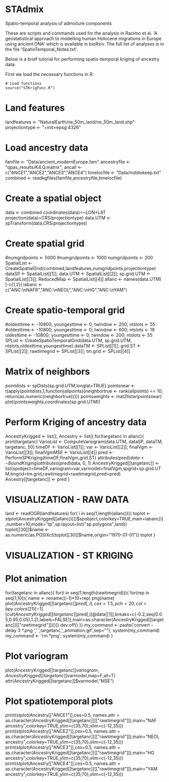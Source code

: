 # STAdmix
Spatio-temporal analysis of admixture components

These are scripts and commands used for the analysis in Racimo et al. 'A geostatistical approach to modelling human Holocene
migrations in Europe using ancient DNA' which is available in bioRxiv. The full list of analyses is in the file 'SpatioTemporal_Notes.txt'.

Below is a brief tutorial for performing spatio-temporal kriging of ancestry data:

First we load the necessary functions in R:

```
# Load functions
source("STKrigFunc.R")
```

# Land features
landfeatures <- "NaturalEarth/ne_50m_land/ne_50m_land.shp"
projectiontype <- "+init=epsg:4326"

# Load ancestry data
famfile <- "Data/ancient_modernEurope.fam"
ancestryfile <- "qpas_results/K4.Q.matrix"; ancall <- c("ANCE1","ANCE2","ANCE3","ANCE4")
timelocfile <- "Data/indstokeep.txt"
combined <- readkgfiles(famfile,ancestryfile,timelocfile)

# Create a spatial object
data <- combined
coordinates(data)=~LON+LAT
projection(data)=CRS(projectiontype)
data.UTM <- spTransform(data,CRS(projectiontype))

# Create spatial grid
#numgridpoints <- 5000
#numgridpoints <- 1000
numgridpoints <- 200
SpatialList <- CreateSpatialGrid(combined,landfeatures,numgridpoints,projectiontype)
dataSP <- SpatialList[[1]]; data.UTM <- SpatialList[[2]]; sp.grid.UTM <- SpatialList[[3]]; ReducedMap <- SpatialList[[4]]
allanc <- names(data.UTM)[-c(1,2)]
labanc <- c("ANC:\nNAFR","ANC:\nNEOL","ANC:\nHG","ANC:\nYAM")

# Create spatio-temporal grid
#oldesttime <- -10800; youngesttime <- 0; twindow <- 200; ntslots <- 55
#oldesttime <- -10800; youngesttime <- 0; twindow <- 600; ntslots <- 19
oldesttime <- -10800; youngesttime <- 0; twindow <- 200; ntslots <- 55
SPList <- CreateSpatioTemporalGrid(data.UTM, sp.grid.UTM, ntslots,oldesttime,youngesttime)
dataTM <- SPList[[1]]; grid.ST <- SPList[[2]]; rawtimegrid <- SPList[[3]]; tm.grid <- SPList[[4]]

# Matrix of neighbors
pointdists <- spDists(sp.grid.UTM,longlat=TRUE)
pointsnear <- t(apply(pointdists,1,function(allpoints){neighbortrue <- rank(allpoints) <= 10; return(as.numeric(neighbortrue))}))
pointsweights <- mat2listw(pointsnear)
plot(pointsweights,coordinates(sp.grid.UTM))

# Perform Kriging of ancestry data
AncestryKrigged <- list(); Ancestry <- list()
for(targetanc in allanc){
print(targetanc)
VarioList <- ComputeVariogram(data.UTM, dataSP, dataTM, targetanc, 50)
timeDF <- VarioList[[1]]; var <- VarioList[[2]]; finalVgm <- VarioList[[3]]; finalVgmMSE <- VarioList[[4]]
pred <- PerformSPKriging(timeDF,finalVgm,grid.ST)
attributes(pred)$data <- BoundKriging(attributes(pred)$data, 0, 1)
AncestryKrigged[[targetanc]] <- list(spobject=timeDF,variogram=var,varmodel=finalVgm,spgrid=sp.grid.UTM,tmgrid=tm.grid,rawtimegrid=rawtimegrid,pred=pred)
Ancestry[[targetanc]] <- pred
}


# VISUALIZATION - RAW DATA
land <- readOGR(landfeatures)
for( i in seq(1,length(allanc))){
toplot <- stplot(AncestryKrigged[[allanc[i]]]$spobject,colorkey=TRUE,main=labanc[i],number=10,mode="tp",sp.layout=list("sp.polygons",land)) 
toplot[[30]]$name <- as.numeric(as.POSIXct(toplot[[30]]$name,origin="1970-01-01"))
toplot
}

# VISUALIZATION - ST KRIGING
# Plot animation
for(targetanc in allanc){
for(i in seq(1,length(rawtimegrid))){
for(rep in seq(1,10)){
name <- rename((i-1)*10+rep)
png(name)
plot(AncestryKrigged[[targetanc]]$pred[,i],cex=1.5,pch=20,col=bpy.colors(21)[-1][cut(AncestryKrigged[[targetanc]]$pred[,i]@data[[1]],breaks=c(-0.2,seq(0.05,0.95,0.05),1.2),labels=FALSE)],main=as.character(AncestryKrigged[[targetanc]][["rawtimegrid"]])[i])
dev.off()
}}
my_command <- paste('convert -delay 3 *.png ',' ',targetanc,'_animation.gif',sep=""); system(my_command)
my_command <- 'rm *png'; system(my_command)
}
# Plot variogram
plot(AncestryKrigged[[targetanc]]$variogram,AncestryKrigged[[targetanc]]$varmodel,map=F,all=T)
attr(AncestryKrigged[[targetanc]]$varmodel,"MSE")
# Plot spatiotemporal plots
print(stplot(Ancestry[["ANCE1"]],cex=0.5, names.attr = as.character(AncestryKrigged[[targetanc]][["rawtimegrid"]]),main="NAF ancestry",colorkey=TRUE,ylim=c(35,70),xlim=c(-12,35)))
print(stplot(Ancestry[["ANCE2"]],cex=0.5, names.attr = as.character(AncestryKrigged[[targetanc]][["rawtimegrid"]]),main="NEOL ancestry",colorkey=TRUE,ylim=c(35,70),xlim=c(-12,35)))
print(stplot(Ancestry[["ANCE3"]],cex=0.5, names.attr = as.character(AncestryKrigged[[targetanc]][["rawtimegrid"]]),main="HG ancestry",colorkey=TRUE,ylim=c(35,70),xlim=c(-12,35)))
print(stplot(Ancestry[["ANCE4"]],cex=0.5, names.attr = as.character(AncestryKrigged[[targetanc]][["rawtimegrid"]]),main="YAM ancestry",colorkey=TRUE,ylim=c(35,70),xlim=c(-12,35)))
